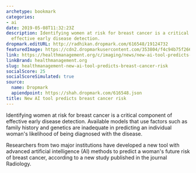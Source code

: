 ```yaml
---
archetype: bookmark
categories:
- ai
date: 2019-05-08T11:32:23Z
description: Identifying women at risk for breast cancer is a critical component of
  effective early disease detection.
dropmark.editURL: http://radhikan.dropmark.com/616548/19124732
featuredImage: https://cdn2.dropmarkusercontent.com/353804/f4c94b75f2660668536f4276f17b10c09d34449fb2633d5136af2c2ed3791349/thumbnail/00114713_cw_image_wi_76aed804d6e1fe9d13ebd255499dc3a1.jpg?Expires=1557430062&Signature=aS-TkJUH9ZWj-0LcEsUnsZSVGJeYlGRqtgoL5HXxDba~23fX71cVsS0QaatF0GbiIqwjOB8qho2ThW64ySTXmYK9U9Su7F62blDOopT~VKuxfxQRpKVJwXldKciSkxsF8GxRSaG6sLNPWqhffeGCsoORb7-FDup97e9aK7Pv9KlOxc~esxVhA6nfx9E4QBO1oMS7a1SVjzCbI2mpSvE-BrWz3MUN80WwcP6Ei0q0ceNDVSDsusHA1nvYgfJ5GlkoL298y864Acn6igIJtPynDsM3K~zSsVdPeeOuD6sRS2aOgSldgz00VXOhUbh1tZhIUxBRmfUShGF~ljLHkbTX-Q__&Key-Pair-Id=APKAITQYWVEN757ZA4KQ
link: https://healthmanagement.org/c/imaging/news/new-ai-tool-predicts-breast-cancer-risk
linkBrand: healthmanagement.org
slug: healthmanagement-new-ai-tool-predicts-breast-cancer-risk
socialScore: 25
socialScoreSimulated: true
source:
  name: Dropmark
  apiendpoint: https://shah.dropmark.com/616548.json
title: New AI tool predicts breast cancer risk
---
```

Identifying women at risk for breast cancer is a critical component of effective early disease detection. Available models that use factors such as family history and genetics are inadequate in predicting an individual woman's likelihood of being diagnosed with the disease.

Researchers from two major institutions have developed a new tool with advanced artificial intelligence (AI) methods to predict a woman's future risk of breast cancer, according to a new study published in the journal Radiology.
